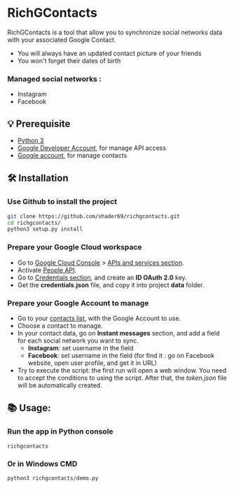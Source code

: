 # RichGContacts
RichGContacts is a tool that allow you to synchronize social networks data with your associated Google Contact.
- You will always have an updated contact picture of your friends
- You won't forget their dates of birth

### Managed social networks :
- Instagram
- Facebook

## 💡 Prerequisite
- [Python 3](https://www.python.org/downloads/release/python-370/)
- [Google Developer Account](https://console.cloud.google.com/), for manage API access
- [Google account](https://myaccount.google.com/), for manage contacts

## 🛠️ Installation
### Use Github to install the project

```bash
git clone https://github.com/shader69/richgcontacts.git
cd richgcontacts/
python3 setup.py install
```

### Prepare your Google Cloud workspace
- Go to [Google Cloud Console](https://console.cloud.google.com/) > [APIs and services section](https://console.cloud.google.com/apis/dashboard).
- Activate [People API](https://console.cloud.google.com/apis/api/people.googleapis.com/).
- Go to [Credentials section](https://console.cloud.google.com/apis/credentials), and create an **ID OAuth 2.0** key.
- Get the **credentials.json** file, and copy it into project **data** folder.

### Prepare your Google Account to manage
- Go to your [contacts list](https://contacts.google.com/), with the Google Account to use.
- Choose a contact to manage.
- In your contact data, go on **Instant messages** section, and add a field for each social network you want to sync.
  - **Instagram**: set username in the field
  - **Facebook**: set username in the field (for find it : go on Facebook website, open user profile, and get it in URL)
- Try to execute the script: the first run will open a web window. You need to accept the conditions to using the script. After that, the _token.json_ file will be automatically created.

## 📚 Usage:

### Run the app in Python console
```
richgcontacts
```

### Or in Windows CMD
```
python3 richgcontacts/demo.py
```